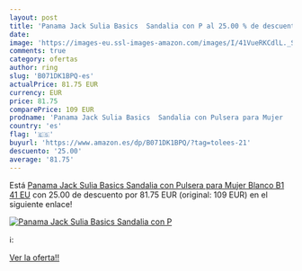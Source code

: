 ```yaml
---
layout: post
title: 'Panama Jack Sulia Basics  Sandalia con P al 25.00 % de descuento'
date: 
image: 'https://images-eu.ssl-images-amazon.com/images/I/41VueRKCdlL._SL200_.jpg'
comments: true
category: ofertas
author: ring
slug: 'B071DK1BPQ-es'
actualPrice: 81.75 EUR
currency: EUR
price: 81.75
comparePrice: 109 EUR
prodname: 'Panama Jack Sulia Basics  Sandalia con Pulsera para Mujer   Blanco B1   41 EU'
country: 'es'
flag: '🇪🇸'
buyurl: 'https://www.amazon.es/dp/B071DK1BPQ/?tag=tolees-21'
descuento: '25.00'
average: '81.75'
---
```


Está [Panama Jack Sulia Basics  Sandalia con Pulsera para Mujer   Blanco B1   41 EU](https://www.amazon.es/dp/B071DK1BPQ/?tag=tolees-21) con 25.00 de descuento por 81.75 EUR (original: 109 EUR) en el siguiente enlace!

[![Panama Jack Sulia Basics  Sandalia con P](https://images-eu.ssl-images-amazon.com/images/I/41VueRKCdlL._SL200_.jpg)](https://www.amazon.es/dp/B071DK1BPQ/?tag=tolees-21)

ℹ️:


[Ver la oferta!!](https://www.amazon.es/dp/B071DK1BPQ/?tag=tolees-21)
